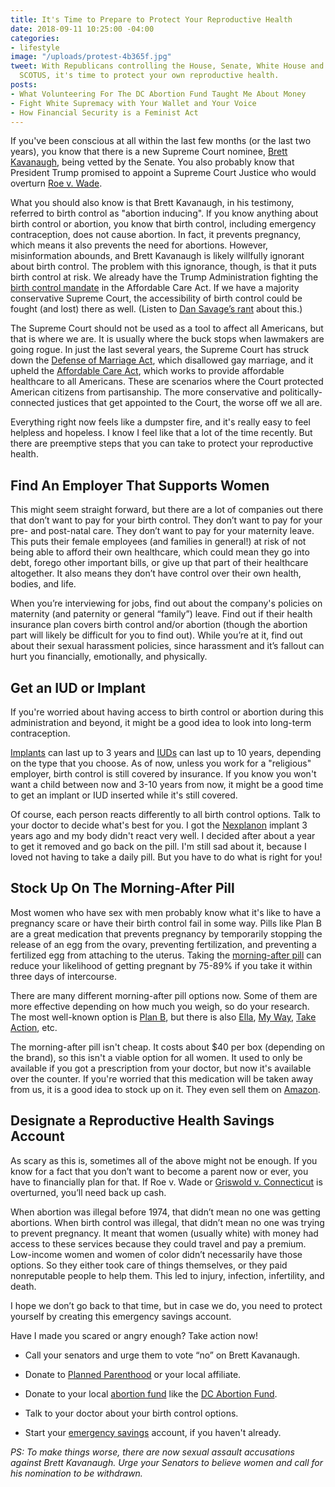 ```yaml
---
title: It's Time to Prepare to Protect Your Reproductive Health
date: 2018-09-11 10:25:00 -04:00
categories:
- lifestyle
image: "/uploads/protest-4b365f.jpg"
tweet: With Republicans controlling the House, Senate, White House and possibly the
  SCOTUS, it's time to protect your own reproductive health.
posts:
- What Volunteering For The DC Abortion Fund Taught Me About Money
- Fight White Supremacy with Your Wallet and Your Voice
- How Financial Security is a Feminist Act
---
```


If you've been conscious at all within the last few months (or the last two years), you know that there is a new Supreme Court nominee, [Brett Kavanaugh](https://www.cnn.com/2018/07/09/politics/kavanaugh-on-the-issues/index.html), being vetted by the Senate. You also probably know that President Trump promised to appoint a Supreme Court Justice who would overturn [Roe v. Wade](https://www.plannedparenthoodaction.org/issues/abortion/roe-v-wade).

What you should also know is that Brett Kavanaugh, in his testimony, referred to birth control as "abortion inducing". If you know anything about birth control or abortion, you know that birth control, including emergency contraception, does not cause abortion. In fact, it prevents pregnancy, which means it also prevents the need for abortions. However, misinformation abounds, and Brett Kavanaugh is likely willfully ignorant about birth control. The problem with this ignorance, though, is that it puts birth control at risk. We already have the Trump Administration fighting the [birth control mandate](https://www.nytimes.com/2017/10/06/us/politics/trump-contraception-birth-control.html) in the Affordable Care Act. If we have a majority conservative Supreme Court, the accessibility of birth control could be fought (and lost) there as well. (Listen to [Dan Savage’s rant](https://www.savagelovecast.com/episodes/620#.W5pqlZNKjBI) about this.)

The Supreme Court should not be used as a tool to affect all Americans, but that is where we are. It is usually where the buck stops when lawmakers are going rogue. In just the last several years, the Supreme Court has struck down the [Defense of Marriage Act](https://www.nytimes.com/2015/06/27/us/supreme-court-same-sex-marriage.html), which disallowed gay marriage, and it upheld the [Affordable Care Act](http://wapo.st/1LrmuCo?tid=ss_tw&utm_term=.61e9b1c7bc87), which works to provide affordable healthcare to all Americans. These are scenarios where the Court protected American citizens from partisanship. The more conservative and politically-connected justices that get appointed to the Court, the worse off we all are.

Everything right now feels like a dumpster fire, and it's really easy to feel helpless and hopeless. I know I feel like that a lot of the time recently. But there are preemptive steps that you can take to protect your reproductive health. 

## Find An Employer That Supports Women

This might seem straight forward, but there are a lot of companies out there that don’t want to pay for your birth control. They don’t want to pay for your pre- and post-natal care. They don’t want to pay for your maternity leave. This puts their female employees (and families in general!) at risk of not being able to afford their own healthcare, which could mean they go into debt, forego other important bills, or give up that part of their healthcare altogether. It also means they don’t have control over their own health, bodies, and life.

When you’re interviewing for jobs, find out about the company's policies on maternity (and paternity or general “family”) leave. Find out if their health insurance plan covers birth control and/or abortion (though the abortion part will likely be difficult for you to find out). While you’re at it, find out about their sexual harassment policies, since harassment and it’s fallout can hurt you financially, emotionally, and physically.

## Get an IUD or Implant

If you're worried about having access to birth control or abortion during this administration and beyond, it might be a good idea to look into long-term contraception.

[Implants](https://www.plannedparenthood.org/learn/birth-control/birth-control-implant-implanon) can last up to 3 years and [IUDs](https://www.plannedparenthood.org/learn/birth-control/iud) can last up to 10 years, depending on the type that you choose. As of now, unless you work for a "religious" employer, birth control is still covered by insurance. If you know you won't want a child between now and 3-10 years from now, it might be a good time to get an implant or IUD inserted while it's still covered.

Of course, each person reacts differently to all birth control options. Talk to your doctor to decide what's best for you. I got the [Nexplanon](https://www.nexplanon.com/) implant 3 years ago and my body didn't react very well. I decided after about a year to get it removed and go back on the pill. I'm still sad about it, because I loved not having to take a daily pill. But you have to do what is right for you!

## Stock Up On The Morning-After Pill

Most women who have sex with men probably know what it's like to have a pregnancy scare or have their birth control fail in some way. Pills like Plan B are a great medication that prevents pregnancy by temporarily stopping the release of an egg from the ovary, preventing fertilization, and preventing a fertilized egg from attaching to the uterus. Taking the [morning-after pill](https://www.plannedparenthood.org/learn/morning-after-pill-emergency-contraception/whats-plan-b-morning-after-pill) can reduce your likelihood of getting pregnant by 75-89% if you take it within three days of intercourse.

There are many different morning-after pill options now. Some of them are more effective depending on how much you weigh, so do your research. The most well-known option is [Plan B](https://www.planbonestep.com/), but there is also [Ella](https://www.ellanow.com/), [My Way](http://mywaypill.com/), [Take Action](http://www.takeaction-ec.com/), etc.

The morning-after pill isn't cheap. It costs about $40 per box (depending on the brand), so this isn't a viable option for all women. It used to only be available if you got a prescription from your doctor, but now it's available over the counter. If you're worried that this medication will be taken away from us, it is a good idea to stock up on it. They even sell them on [Amazon](https://www.amazon.com/s/ref=nb_sb_noss_1?url=search-alias%3Daps&field-keywords=morning\+after\+pill).

## Designate a Reproductive Health Savings Account

As scary as this is, sometimes all of the above might not be enough. If you know for a fact that you don’t want to become a parent now or ever, you have to financially plan for that. If Roe v. Wade or [Griswold v. Connecticut](https://www.plannedparenthoodaction.org/issues/birth-control/griswold-v-connecticut) is overturned, you’ll need back up cash.

When abortion was illegal before 1974, that didn’t mean no one was getting abortions. When birth control was illegal, that didn’t mean no one was trying to prevent pregnancy. It meant that women (usually white) with money had access to these services because they could travel and pay a premium. Low-income women and women of color didn’t necessarily have those options. So they either took care of things themselves, or they paid nonreputable people to help them. This led to injury, infection, infertility, and death.

I hope we don’t go back to that time, but in case we do, you need to protect yourself by creating this emergency savings account.

Have I made you scared or angry enough? Take action now!

* Call your senators and urge them to vote “no” on Brett Kavanaugh.

* Donate to [Planned Parenthood](https://www.plannedparenthood.org/) or your local affiliate.

* Donate to your local [abortion fund](https://abortionfunds.org/) like the [DC Abortion Fund](https://dcabortionfund.org/).

* Talk to your doctor about your birth control options.

* Start your [emergency savings](https://www.maggiegermano.com/blog/you-need-an-emergency-fund) account, if you haven't already.

*PS: To make things worse, there are now sexual assault accusations against Brett Kavanaugh. Urge your Senators to believe women and call for his nomination to be withdrawn.*